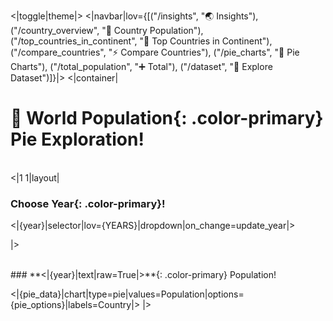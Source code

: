<|toggle|theme|>
<|navbar|lov={[("/insights", "🌏 Insights"), ("/country_overview", "🎄 Country Population"), ("/top_countries_in_continent", "💯 Top Countries in Continent"), ("/compare_countries", "⚡ Compare Countries"), ("/pie_charts", "🥧 Pie Charts"), ("/total_population", "➕ Total"), ("/dataset", "📅 Explore Dataset")]}|>
<|container|

# 🥧 World **Population**{: .color-primary} Pie Exploration!
<br />
<|1 1|layout|

### Choose **Year**{: .color-primary}!

<|{year}|selector|lov={YEARS}|dropdown|on_change=update_year|>

|>

<br />
### **<|{year}|text|raw=True|>**{: .color-primary} Population!

<|{pie_data}|chart|type=pie|values=Population|options={pie_options}|labels=Country|>
|>
